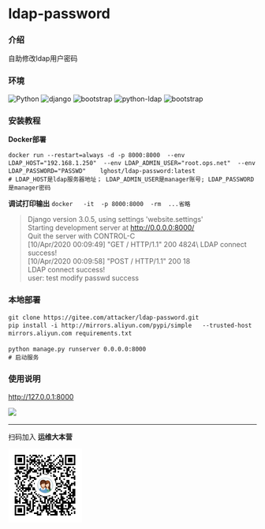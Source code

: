 # ldap-password

### 介绍
自助修改ldap用户密码

### 环境
![Python](https://img.shields.io/badge/python-3.7-blue.svg?style=plastic)
![django](https://img.shields.io/badge/django-3.0.5-blue.svg?style=plastic)
![bootstrap](https://img.shields.io/badge/bootstrap-3.3.7-green.svg?style=plastic)
![python-ldap](https://img.shields.io/badge/python_ldap-3.2.0-green.svg?style=plastic)
![bootstrap](https://img.shields.io/badge/docker-19.03.2-orange.svg?style=plastic)

### 安装教程
**Docker部署**
```
docker run --restart=always -d -p 8000:8000  --env LDAP_HOST="192.168.1.250"  --env LDAP_ADMIN_USER="root.ops.net"  --env LDAP_PASSWORD="PASSWD"    lghost/ldap-password:latest
# LDAP_HOST是ldap服务器地址； LDAP_ADMIN_USER是manager账号; LDAP_PASSWORD是manager密码
```

**调试打印输出**
`docker   -it  -p 8000:8000  -rm  ...省略` 

>Django version 3.0.5, using settings 'website.settings' \
Starting development server at http://0.0.0.0:8000/ \
Quit the server with CONTROL-C\
[10/Apr/2020 00:09:49] "GET / HTTP/1.1" 200 4824\ 
LDAP connect success! \
[10/Apr/2020 00:09:58] "POST / HTTP/1.1" 200 18\
LDAP connect success!\
user: test modify passwd success

### 本地部署
```
git clone https://gitee.com/attacker/ldap-password.git
pip install -i http://mirrors.aliyun.com/pypi/simple   --trusted-host mirrors.aliyun.com requirements.txt

python manage.py runserver 0.0.0.0:8000
# 启动服务
```

### 使用说明

http://127.0.0.1:8000

<!--![首页](doc/home.jpeg)-->
<img src="http://attacker.gitee.io/ldap-password/home.jpeg" width="80%">

<hr/>

扫码加入 **运维大本营**

![qq](doc/qq.png)